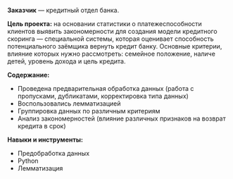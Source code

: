  **Заказчик** — кредитный отдел банка.
 
 **Цель проекта:** на основании статистики о платежеспособности клиентов выявить закономерности для создания модели кредитного скоринга — специальной системы, которая оценивает способность потенциального заёмщика вернуть кредит банку. Основные критерии, влияние которых нужно рассмотреть: семейное положение, наличе детей, уровень дохода и цель кредита.
 
**Содержание:** 
- Проведена предварительная обработка данных (работа с пропусками, дубликатами, корректировка типа данных)
- Воспользовались лемматизацией
- Группировка данных по различным критериям
- Анализ закономерностей (влияние различных признаков на возврат кредита в срок)

**Навыки и инструменты:**
- Предобработка данных
- Python 
- Лемматизация
